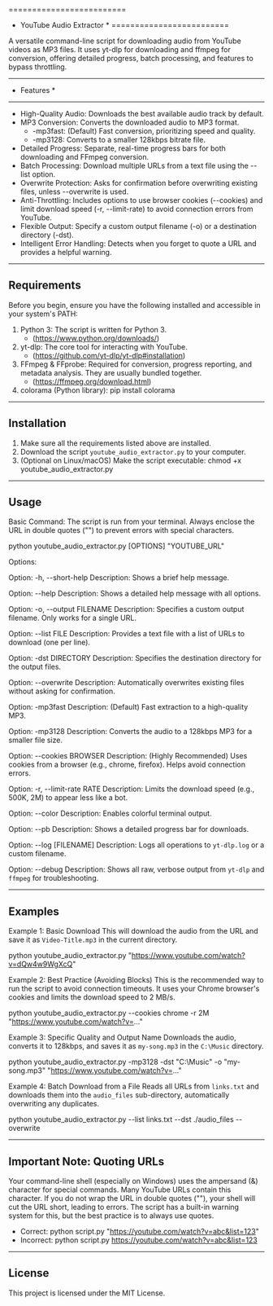 =========================
* YouTube Audio Extractor *
=========================

A versatile command-line script for downloading audio from YouTube videos as MP3 files. It uses yt-dlp for downloading and ffmpeg for conversion, offering detailed progress, batch processing, and features to bypass throttling.

----------------
* Features *
----------------

- High-Quality Audio: Downloads the best available audio track by default.
- MP3 Conversion: Converts the downloaded audio to MP3 format.
  - -mp3fast: (Default) Fast conversion, prioritizing speed and quality.
  - -mp3128: Converts to a smaller 128kbps bitrate file.
- Detailed Progress: Separate, real-time progress bars for both downloading and FFmpeg conversion.
- Batch Processing: Download multiple URLs from a text file using the --list option.
- Overwrite Protection: Asks for confirmation before overwriting existing files, unless --overwrite is used.
- Anti-Throttling: Includes options to use browser cookies (--cookies) and limit download speed (-r, --limit-rate) to avoid connection errors from YouTube.
- Flexible Output: Specify a custom output filename (-o) or a destination directory (-dst).
- Intelligent Error Handling: Detects when you forget to quote a URL and provides a helpful warning.

----------------
Requirements
----------------

Before you begin, ensure you have the following installed and accessible in your system's PATH:

1. Python 3: The script is written for Python 3.
   - (https://www.python.org/downloads/)
2. yt-dlp: The core tool for interacting with YouTube.
   - (https://github.com/yt-dlp/yt-dlp#installation)
3. FFmpeg & FFprobe: Required for conversion, progress reporting, and metadata analysis. They are usually bundled together.
   - (https://ffmpeg.org/download.html)
4. colorama (Python library):
   pip install colorama

----------------
Installation
----------------

1. Make sure all the requirements listed above are installed.
2. Download the script `youtube_audio_extractor.py` to your computer.
3. (Optional on Linux/macOS) Make the script executable:
   chmod +x youtube_audio_extractor.py

----------------
Usage
----------------

Basic Command:
The script is run from your terminal. Always enclose the URL in double quotes ("") to prevent errors with special characters.

  python youtube_audio_extractor.py [OPTIONS] "YOUTUBE_URL"

Options:

  Option: -h, --short-help
  Description: Shows a brief help message.

  Option: --help
  Description: Shows a detailed help message with all options.

  Option: -o, --output FILENAME
  Description: Specifies a custom output filename. Only works for a single URL.

  Option: --list FILE
  Description: Provides a text file with a list of URLs to download (one per line).

  Option: -dst DIRECTORY
  Description: Specifies the destination directory for the output files.

  Option: --overwrite
  Description: Automatically overwrites existing files without asking for confirmation.

  Option: -mp3fast
  Description: (Default) Fast extraction to a high-quality MP3.

  Option: -mp3128
  Description: Converts the audio to a 128kbps MP3 for a smaller file size.

  Option: --cookies BROWSER
  Description: (Highly Recommended) Uses cookies from a browser (e.g., chrome, firefox). Helps avoid connection errors.

  Option: -r, --limit-rate RATE
  Description: Limits the download speed (e.g., 500K, 2M) to appear less like a bot.

  Option: --color
  Description: Enables colorful terminal output.

  Option: --pb
  Description: Shows a detailed progress bar for downloads.

  Option: --log [FILENAME]
  Description: Logs all operations to `yt-dlp.log` or a custom filename.

  Option: --debug
  Description: Shows all raw, verbose output from `yt-dlp` and `ffmpeg` for troubleshooting.

----------------
Examples
----------------

Example 1: Basic Download
This will download the audio from the URL and save it as `Video-Title.mp3` in the current directory.

  python youtube_audio_extractor.py "https://www.youtube.com/watch?v=dQw4w9WgXcQ"

Example 2: Best Practice (Avoiding Blocks)
This is the recommended way to run the script to avoid connection timeouts. It uses your Chrome browser's cookies and limits the download speed to 2 MB/s.

  python youtube_audio_extractor.py --cookies chrome -r 2M "https://www.youtube.com/watch?v=..."

Example 3: Specific Quality and Output Name
Downloads the audio, converts it to 128kbps, and saves it as `my-song.mp3` in the `C:\Music` directory.

  python youtube_audio_extractor.py -mp3128 -dst "C:\Music" -o "my-song.mp3" "https://www.youtube.com/watch?v=..."

Example 4: Batch Download from a File
Reads all URLs from `links.txt` and downloads them into the `audio_files` sub-directory, automatically overwriting any duplicates.

  python youtube_audio_extractor.py --list links.txt --dst ./audio_files --overwrite

----------------
Important Note: Quoting URLs
----------------

Your command-line shell (especially on Windows) uses the ampersand (&) character for special commands. Many YouTube URLs contain this character. If you do not wrap the URL in double quotes (""), your shell will cut the URL short, leading to errors. The script has a built-in warning system for this, but the best practice is to always use quotes.

  - Correct: python script.py "https://youtube.com/watch?v=abc&list=123"
  - Incorrect: python script.py https://youtube.com/watch?v=abc&list=123

----------------
License
----------------

This project is licensed under the MIT License.

